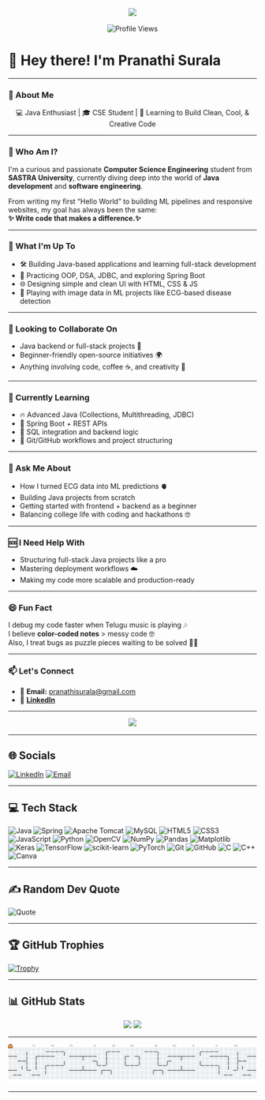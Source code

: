 <div align="center">
  <img height="150" src="https://media.tenor.com/S59bPkT0pqcAAAAC/programming.gif" />
</div>

<p align="center">
  <img src="https://komarev.com/ghpvc/?username=PranathiSurala&label=Profile%20views&color=0e75b6&style=flat" alt="Profile Views" />
</p>

# 👋 Hey there! I'm Pranathi Surala

---

### 💫 About Me

<p align="center">💻 Java Enthusiast | 🎓 CSE Student | 🌱 Learning to Build Clean, Cool, & Creative Code</p>

---

### 🧠 Who Am I?

I'm a curious and passionate **Computer Science Engineering** student from **SASTRA University**, currently diving deep into the world of **Java development** and **software engineering**.

From writing my first “Hello World” to building ML pipelines and responsive websites, my goal has always been the same:  
**✨ Write code that makes a difference.✨**

---

### 🚀 What I'm Up To

- 🛠️ Building Java-based applications and learning full-stack development  
- 🎯 Practicing OOP, DSA, JDBC, and exploring Spring Boot  
- 🌐 Designing simple and clean UI with HTML, CSS & JS  
- 📸 Playing with image data in ML projects like ECG-based disease detection  

---

### 🤝 Looking to Collaborate On

- Java backend or full-stack projects 🧩  
- Beginner-friendly open-source initiatives 🌍  
- Anything involving code, coffee ☕, and creativity 🎨  

---

### 🌱 Currently Learning

- 🔥 Advanced Java (Collections, Multithreading, JDBC)  
- 🧠 Spring Boot + REST APIs  
- 💾 SQL integration and backend logic  
- 🧰 Git/GitHub workflows and project structuring  

---

### 💬 Ask Me About

- How I turned ECG data into ML predictions 🫀  
- Building Java projects from scratch  
- Getting started with frontend + backend as a beginner  
- Balancing college life with coding and hackathons 🤓  

---

### 🆘 I Need Help With

- Structuring full-stack Java projects like a pro  
- Mastering deployment workflows ☁️  
- Making my code more scalable and production-ready  

---

### 😄 Fun Fact

I debug my code faster when Telugu music is playing 🎶  
I believe **color-coded notes** > messy code 🤓  
Also, I treat bugs as puzzle pieces waiting to be solved 🧩✨  

---

### 📫 Let's Connect

- 📧 **Email:** pranathisurala@gmail.com  
- 💼 [**LinkedIn**](https://www.linkedin.com/in/surala-pranathi)

---

<p align="center">
  <img src="https://readme-typing-svg.herokuapp.com/?lines=I+code+Java+like+a+pro!;I+love+clean+and+simple+code.;Always+curious,+always+learning!&center=true&width=500&height=50">
</p>

---

## 🌐 Socials

[![LinkedIn](https://img.shields.io/badge/LinkedIn-%230077B5.svg?logo=linkedin&logoColor=white)](https://www.linkedin.com/in/surala-pranathi)
[![Email](https://img.shields.io/badge/Email-D14836?logo=gmail&logoColor=white)](mailto:pranathisurala@gmail.com)

---

## 💻 Tech Stack

![Java](https://img.shields.io/badge/java-%23ED8B00.svg?style=for-the-badge&logo=openjdk&logoColor=white)
![Spring](https://img.shields.io/badge/spring-%236DB33F.svg?style=for-the-badge&logo=spring&logoColor=white)
![Apache Tomcat](https://img.shields.io/badge/apache%20tomcat-%23F8DC75.svg?style=for-the-badge&logo=apache-tomcat&logoColor=black)
![MySQL](https://img.shields.io/badge/mysql-4479A1.svg?style=for-the-badge&logo=mysql&logoColor=white)
![HTML5](https://img.shields.io/badge/html5-%23E34F26.svg?style=for-the-badge&logo=html5&logoColor=white)
![CSS3](https://img.shields.io/badge/css3-%231572B6.svg?style=for-the-badge&logo=css3&logoColor=white)
![JavaScript](https://img.shields.io/badge/javascript-%23323330.svg?style=for-the-badge&logo=javascript&logoColor=%23F7DF1E)
![Python](https://img.shields.io/badge/python-3670A0?style=for-the-badge&logo=python&logoColor=ffdd54)
![OpenCV](https://img.shields.io/badge/opencv-%23white.svg?style=for-the-badge&logo=opencv&logoColor=white)
![NumPy](https://img.shields.io/badge/numpy-%23013243.svg?style=for-the-badge&logo=numpy&logoColor=white)
![Pandas](https://img.shields.io/badge/pandas-%23150458.svg?style=for-the-badge&logo=pandas&logoColor=white)
![Matplotlib](https://img.shields.io/badge/Matplotlib-%23ffffff.svg?style=for-the-badge&logo=Matplotlib&logoColor=black)
![Keras](https://img.shields.io/badge/Keras-%23D00000.svg?style=for-the-badge&logo=Keras&logoColor=white)
![TensorFlow](https://img.shields.io/badge/TensorFlow-%23FF6F00.svg?style=for-the-badge&logo=TensorFlow&logoColor=white)
![scikit-learn](https://img.shields.io/badge/scikit--learn-%23F7931E.svg?style=for-the-badge&logo=scikit-learn&logoColor=white)
![PyTorch](https://img.shields.io/badge/PyTorch-%23EE4C2C.svg?style=for-the-badge&logo=PyTorch&logoColor=white)
![Git](https://img.shields.io/badge/git-%23F05033.svg?style=for-the-badge&logo=git&logoColor=white)
![GitHub](https://img.shields.io/badge/github-%23121011.svg?style=for-the-badge&logo=github&logoColor=white)
![C](https://img.shields.io/badge/c-%2300599C.svg?style=for-the-badge&logo=c&logoColor=white)
![C++](https://img.shields.io/badge/c++-%2300599C.svg?style=for-the-badge&logo=c%2B%2B&logoColor=white)
![Canva](https://img.shields.io/badge/Canva-%2300C4CC.svg?style=for-the-badge&logo=Canva&logoColor=white)

---

## ✍️ Random Dev Quote

![Quote](https://quotes-github-readme.vercel.app/api?type=horizontal&theme=radical)

---

## 🏆 GitHub Trophies

[![Trophy](https://github-profile-trophy.vercel.app/?username=PranathiSurala&theme=radical&column=4)](https://github.com/ryo-ma/github-profile-trophy)

---

## 📊 GitHub Stats

<div align="center">
  <img src="https://github-readme-stats.vercel.app/api/top-langs?username=PranathiSurala&locale=en&hide_title=false&layout=compact&card_width=320&langs_count=5&theme=dracula&hide_border=false&order=2" height="150" />
  <img src="https://streak-stats.demolab.com?user=PranathiSurala&locale=en&mode=daily&theme=dark&hide_border=false&border_radius=5&order=3" height="220" />
</div>

---

<picture>
  <source media="(prefers-color-scheme: dark)" srcset="https://raw.githubusercontent.com/PranathiSurala/PranathiSurala/output/pacman-contribution-graph-dark.svg">
  <source media="(prefers-color-scheme: light)" srcset="https://raw.githubusercontent.com/PranathiSurala/PranathiSurala/output/pacman-contribution-graph.svg">
  <img alt="Pacman contribution graph" src="https://raw.githubusercontent.com/PranathiSurala/PranathiSurala/output/pacman-contribution-graph.svg">
</picture>

---

